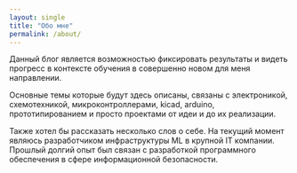 ```yaml
---
layout: single
title: "Обо мне"
permalink: /about/
---
```


Данный блог является возможностью фиксировать результаты и видеть прогресс в контексте обучения в совершенно новом для меня направлении.

Основные темы которые будут здесь описаны, связаны с электроникой, схемотехникой, микроконтроллерами, kicad, arduino, прототипированием и просто проектами от идеи и до их реализации.

Также хотел бы рассказать несколько слов о себе.
На текущий момент являюсь разработчиком инфраструктуры ML в крупной IT компании.
Прошлый долгий опыт был связан с разработкой программного обеспечения в сфере информационной безопасности. 
